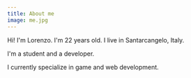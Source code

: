 ```yaml
---
title: About me
image: me.jpg
---
```

Hi! I'm Lorenzo. I'm 22 years old. I live in Santarcangelo, Italy.

I'm a student and a developer.

I currently specialize in game and web development.